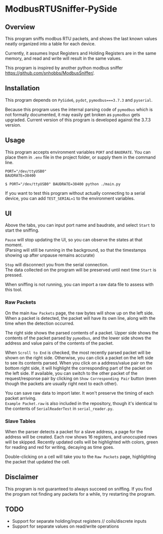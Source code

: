 # ModbusRTUSniffer-PySide

## Overview
This program sniffs modbus RTU packets, and shows the last known values neatly organized into a table for each device.

Currently, it assumes Input Registers and Holding Registers are in the same memory,
and read and write will result in the same values.

This program is inspired by another python modbus sniffer https://github.com/snhobbs/ModbusSniffer/.

## Installation
This program depends on `PySide6`, `pydot`, `pymodbus===3.7.3` and `pyserial`.

Because this program uses the internal parsing code of `pymodbus` which is not formally documented, it may easily
get broken as `pymodbus` gets upgraded. Current version of this program is developed against the 3.7.3 version. 

## Usage
This program accepts environment variables `PORT` and `BAUDRATE`. You can place them in `.env` file in the project
folder, or supply them in the command line.

```dotenv
PORT="/dev/ttyUSB0"
BAUDRATE=38400
```

```commandline
$ PORT="/dev/ttyUSB0" BAUDRATE=38400 python ./main.py
```

If you want to test this program without actually connecting to a serial device, you can add `TEST_SERIAL=1` to the
environment variables.

## UI
Above the tabs, you can input port name and baudrate, and select `Start` to start the sniffing.

`Pause` will stop updating the UI, so you can observe the states at that moment.  
(Parsing will still be running in the background, so that the timestamps showing up after unpause remains accurate)

`Stop` will disconnect you from the serial connection.  
The data collected on the program will be preserved until next time `Start` is pressed.

When sniffing is not running, you can import a raw data file to assess with this tool.

### Raw Packets
On the main `Raw Packets` page, the raw bytes will show up on the left side. When a packet is detected, the packet
will have its own line, along with the time when the detection occurred.

The right side shows the parsed contents of a packet. Upper side shows the contents of the packet parsed by `pymodbus`,
and the lower side shows the address and value pairs of the contents of the packet.

When `Scroll to End` is checked, the most recently parsed packet will be shown on the right side.
Otherwise, you can click a packet on the left side to see its contents parsed. When you click on a address/value pair
on the bottom right side, it will highlight the corresponding part of the packet on the left side.
If available, you can switch to the other packet of the request/response pair by clicking on 
`Show Corresponding Pair` button (even though the packets are usually right next to each other).

You can save raw data to import later. It won't preserve the timing of each packet arriving.  
`Example Packet.raw` is also included in the repository, though it's identical to the contents of
`SerialReaderTest` in `serial_reader.py`.

### Slave Tables
When the parser detects a packet for a slave address, a page for the address will be created.
Each row shows 16 registers, and unoccupied rows will be skipped. Recently updated cells will be highlighted
with colors, green for reading and red for writing, decaying as time goes.

Double-clicking on a cell will take you to the `Raw Packets` page, highlighting the packet that updated the cell.

## Disclaimer
This program is not guaranteed to always succeed on sniffing. If you find the program not finding any packets
for a while, try restarting the program.

## TODO
* Support for separate holding/input registers // coils/discrete inputs
* Support for separate values on read/write operations
